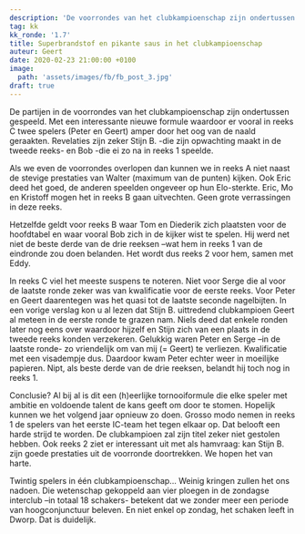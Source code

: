```yaml
---
description: 'De voorrondes van het clubkampioenschap zijn ondertussen gespeeld.  Met een interessante nieuwe formule waardoor er vooral in reeks C twee spelers amper door het oog van de naald geraakten.'
tag: kk
kk_ronde: '1.7'
title: Superbrandstof en pikante saus in het clubkampioenschap
auteur: Geert
date: 2020-02-23 21:00:00 +0100
image:
  path: 'assets/images/fb/fb_post_3.jpg'
draft: true
---
```

De partijen in de voorrondes van het clubkampioenschap zijn ondertussen gespeeld.  Met een interessante nieuwe formule waardoor er vooral in reeks C twee spelers (Peter en Geert) amper door het oog van de naald geraakten. Revelaties zijn zeker Stijn B. -die zijn opwachting maakt in de tweede reeks- en Bob -die ei zo na in reeks 1 speelde.

Als we even de voorrondes overlopen dan kunnen we in reeks A niet naast de stevige prestaties van Walter (maximum van de punten) kijken. Ook Eric deed het goed, de anderen speelden ongeveer op hun Elo-sterkte. Eric, Mo en Kristoff mogen het in reeks B gaan uitvechten. Geen grote verrassingen in deze reeks.

Hetzelfde geldt voor reeks B waar Tom en Diederik zich plaatsten voor de hoofdtabel en waar vooral Bob zich in de kijker wist te spelen. Hij werd net niet de beste derde van de drie reeksen –wat hem in reeks 1 van de eindronde zou doen belanden. Het wordt dus reeks 2 voor hem, samen met Eddy.

In reeks C viel het meeste suspens te noteren. Niet voor Serge die al voor de laatste ronde zeker was van kwalificatie voor de eerste reeks. Voor Peter en Geert daarentegen was het quasi tot de laatste seconde nagelbijten. In een vorige verslag kon u al lezen dat Stijn B. uittredend clubkampioen Geert al meteen in de eerste ronde te grazen nam. Niels deed dat enkele ronden later nog eens over waardoor hijzelf en Stijn zich van een plaats in de tweede reeks konden verzekeren. Gelukkig waren Peter en Serge –in de laatste ronde- zo vriendelijk om van mij (= Geert) te verliezen. Kwalificatie met een visadempje dus. Daardoor kwam Peter echter weer in moeilijke papieren. Nipt, als beste derde van de drie reeksen, belandt hij toch nog in reeks 1.

Conclusie? Al bij al is dit een (h)eerlijke tornooiformule die elke speler met ambitie en voldoende talent de kans geeft om door te stomen. Hopelijk kunnen we het volgend jaar opnieuw zo doen. Grosso modo nemen in reeks 1 de spelers van het eerste IC-team het tegen elkaar op. Dat belooft een harde strijd te worden. De clubkampioen zal zijn titel zeker niet gestolen hebben. Ook reeks 2 ziet er interessant uit met als hamvraag: kan Stijn B. zijn goede prestaties uit de voorronde doortrekken. We hopen het van harte.

Twintig spelers in één clubkampioenschap... Weinig kringen zullen het ons nadoen. Die wetenschap gekoppeld aan vier ploegen in de zondagse interclub –in totaal 18 schakers- betekent dat we zonder meer een periode van hoogconjunctuur beleven. En niet enkel op zondag, het schaken leeft in Dworp. Dat is duidelijk. 

